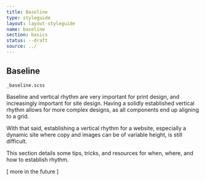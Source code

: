 ```yaml
---
title: Baseline
type: styleguide
layout: layout-styleguide
name: baseline
section: basics
status: --draft
source: ../
---
```



<main markdown="1">

## Baseline

`_baseline.scss`

Baseline and vertical rhythm are very important for print design, and increasingly important for site design. Having a solidly established vertical rhythm allows for more complex designs, as all components end up aligning to a grid.

With that said, establishing a vertical rhythm for a website, especially a dynamic site where copy and images can be of variable height, is still difficult.

This section details some tips, tricks, and resources for when, where, and how to establish rhythm.

[ more in the future ]

</main>